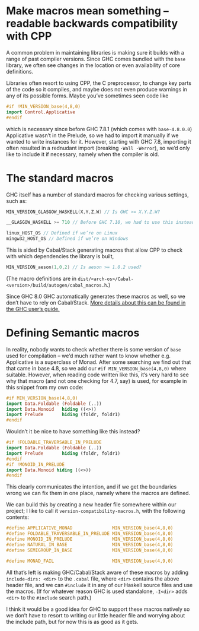 # Make macros mean something – readable backwards compatibility with CPP

A common problem in maintaining libraries is making sure it builds with a range
of past compiler versions. Since GHC comes bundled with the `base` library, we
often see changes in the location or even availability of core definitions.

Libraries often resort to using CPP, the C preprocessor, to change key parts of
the code so it compiles, and maybe does not even produce warnings in any of its
possible forms. Maybe you’ve sometimes seen code like

```haskell
#if !MIN_VERSION_base(4,8,0)
import Control.Applicative
#endif
```

which is necessary since before GHC 7.8.1 (which comes with `base-4.8.0.0`)
Applicative wasn’t in the Prelude, so we had to import it manually if we wanted
to write instances for it. However, starting with GHC 7.8, importing it often
resulted in a rednudant import (breaking `-Wall -Werror`), so we’d only like to
include it if necessary, namely when the compiler is old.



# The standard macros

GHC itself has a number of standard macros for checking various settings, such
as:

```c
MIN_VERSION_GLASGOW_HASKELL(X,Y,Z,W) // Is GHC >= X.Y.Z.W?

__GLASGOW_HASKELL >= 710 // Before GHC 7.10, we had to use this instead

linux_HOST_OS // Defined if we’re on Linux
mingw32_HOST_OS // Defined if we’re on Windows
```

This is aided by Cabal/Stack generating macros that allow CPP to check with
which dependencies the library is built,

```c
MIN_VERSION_aeson(1,0,2) // Is aeson >= 1.0.2 used?
```

(The macro definitions are in
`dist/<arch-os>/Cabal-<version>/build/autogen/cabal_macros.h`.)

Since GHC 8.0 GHC automatically generates these macros as well, so we don’t have
to rely on Cabal/Stack. [More details about this can be found in the GHC user’s
guide.][ghc-cpp-macros]



# Defining Semantic macros

In reality, nobody wants to check whether there is some version of `base` used
for compilation – we’d much rather want to know whether e.g. Applicative is a
superclass of Monad. After some searching we find out that that came in base
4.8, so we add our `#if MIN_VERSION_base(4,8,0)` where suitable. However, when
reading code written like this, it’s very hard to see why that macro (and not
one checking for 4.7, say) is used, for example in this snippet from my own
code:

```haskell
#if MIN_VERSION_base(4,8,0)
import Data.Foldable (Foldable (..))
import Data.Monoid   hiding ((<>))
import Prelude       hiding (foldr, foldr1)
#endif
```

Wouldn’t it be nice to have something like this instead?

```haskell
#if !FOLDABLE_TRAVERSABLE_IN_PRELUDE
import Data.Foldable (Foldable (..))
import Prelude       hiding (foldr, foldr1)
#endif
#if !MONOID_IN_PRELUDE
import Data.Monoid hiding ((<>))
#endif
```

This clearly communicates the intention, and if we get the boundaries wrong we
can fix them in one place, namely where the macros are defined.

We can build this by creating a new header file somewhere within our project; I
like to call it `version-compatibility-macros.h`, with the following contents:

```haskell
#define APPLICATIVE_MONAD               MIN_VERSION_base(4,8,0)
#define FOLDABLE_TRAVERSABLE_IN_PRELUDE MIN_VERSION_base(4,8,0)
#define MONOID_IN_PRELUDE               MIN_VERSION_base(4,8,0)
#define NATURAL_IN_BASE                 MIN_VERSION_base(4,8,0)
#define SEMIGROUP_IN_BASE               MIN_VERSION_base(4,8,0)

#define MONAD_FAIL                      MIN_VERSION_base(4,9,0)
```

All that’s left is making GHC/Cabal/Stack aware of these macros by adding
`include-dirs: <dir>` to the `.cabal` file, where `<dir>` contains the above
header file, and we can `#include` it in any of our Haskell source files and use
the macros. (If for whatever reason GHC is used standalone, `-I<dir>` adds
`<dir>` to the `#include` search path.)

I think it would be a good idea for GHC to support these macros natively so we
don’t have to resort to writing our little header file and worrying about the
include path, but for now this is as good as it gets.








[ghc-cpp-macros]: https://downloads.haskell.org/~ghc/latest/docs/html/users_guide/phases.html#standard-cpp-macros

